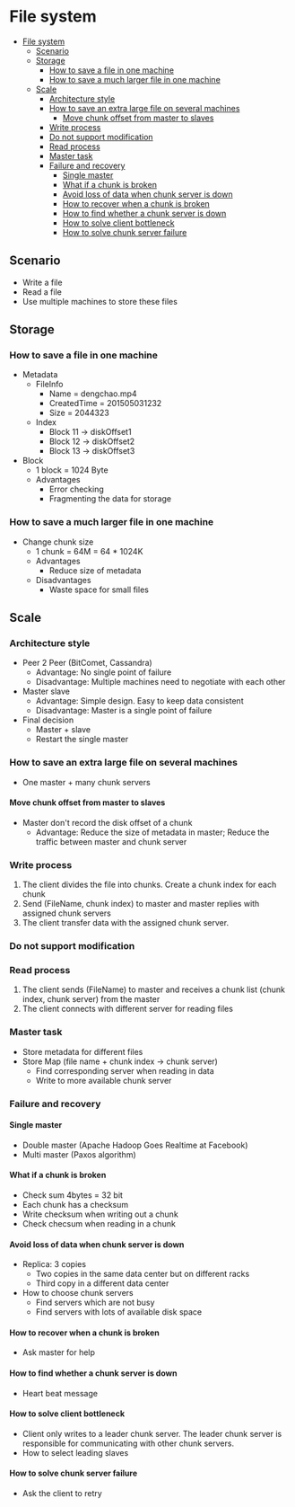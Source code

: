 # File system

* [File system](storage_objectstore.md#file-system)
  * [Scenario](storage_objectstore.md#scenario)
  * [Storage](storage_objectstore.md#storage)
    * [How to save a file in one machine](storage_objectstore.md#how-to-save-a-file-in-one-machine)
    * [How to save a much larger file in one machine](storage_objectstore.md#how-to-save-a-much-larger-file-in-one-machine)
  * [Scale](storage_objectstore.md#scale)
    * [Architecture style](storage_objectstore.md#architecture-style)
    * [How to save an extra large file on several machines](storage_objectstore.md#how-to-save-an-extra-large-file-on-several-machines)
      * [Move chunk offset from master to slaves](storage_objectstore.md#move-chunk-offset-from-master-to-slaves)
    * [Write process](storage_objectstore.md#write-process)
    * [Do not support modification](storage_objectstore.md#do-not-support-modification)
    * [Read process](storage_objectstore.md#read-process)
    * [Master task](storage_objectstore.md#master-task)
    * [Failure and recovery](storage_objectstore.md#failure-and-recovery)
      * [Single master](storage_objectstore.md#single-master)
      * [What if a chunk is broken](storage_objectstore.md#what-if-a-chunk-is-broken)
      * [Avoid loss of data when chunk server is down](storage_objectstore.md#avoid-loss-of-data-when-chunk-server-is-down)
      * [How to recover when a chunk is broken](storage_objectstore.md#how-to-recover-when-a-chunk-is-broken)
      * [How to find whether a chunk server is down](storage_objectstore.md#how-to-find-whether-a-chunk-server-is-down)
      * [How to solve client bottleneck](storage_objectstore.md#how-to-solve-client-bottleneck)
      * [How to solve chunk server failure](storage_objectstore.md#how-to-solve-chunk-server-failure)

## Scenario

* Write a file
* Read a file
* Use multiple machines to store these files

## Storage

### How to save a file in one machine

* Metadata
  * FileInfo
    * Name = dengchao.mp4
    * CreatedTime = 201505031232
    * Size = 2044323
  * Index
    * Block 11 -&gt; diskOffset1
    * Block 12 -&gt; diskOffset2
    * Block 13 -&gt; diskOffset3
* Block
  * 1 block = 1024 Byte
  * Advantages
    * Error checking
    * Fragmenting the data for storage

### How to save a much larger file in one machine

* Change chunk size
  * 1 chunk = 64M = 64 \* 1024K
  * Advantages
    * Reduce size of metadata
  * Disadvantages
    * Waste space for small files

## Scale

### Architecture style

* Peer 2 Peer \(BitComet, Cassandra\)
  * Advantage: No single point of failure
  * Disadvantage: Multiple machines need to negotiate with each other
* Master slave
  * Advantage: Simple design. Easy to keep data consistent
  * Disadvantage: Master is a single point of failure
* Final decision
  * Master + slave
  * Restart the single master

### How to save an extra large file on several machines

* One master + many chunk servers

#### Move chunk offset from master to slaves

* Master don't record the disk offset of a chunk
  * Advantage: Reduce the size of metadata in master; Reduce the traffic between master and chunk server

### Write process

1. The client divides the file into chunks. Create a chunk index for each chunk
2. Send \(FileName, chunk index\) to master and master replies with assigned chunk servers
3. The client transfer data with the assigned chunk server.

### Do not support modification

### Read process

1. The client sends \(FileName\) to master and receives a chunk list \(chunk index, chunk server\) from the master 
2. The client connects with different server for reading files

### Master task

* Store metadata for different files
* Store Map \(file name + chunk index -&gt; chunk server\)
  * Find corresponding server when reading in data
  * Write to more available chunk server

### Failure and recovery

#### Single master

* Double master \(Apache Hadoop Goes Realtime at Facebook\)
* Multi master \(Paxos algorithm\)

#### What if a chunk is broken

* Check sum 4bytes = 32 bit
* Each chunk has a checksum 
* Write checksum when writing out a chunk
* Check checsum when reading in a chunk

#### Avoid loss of data when chunk server is down

* Replica: 3 copies
  * Two copies in the same data center but on different racks
  * Third copy in a different data center
* How to choose chunk servers
  * Find servers which are not busy
  * Find servers with lots of available disk space

#### How to recover when a chunk is broken

* Ask master for help

#### How to find whether a chunk server is down

* Heart beat message

#### How to solve client bottleneck

* Client only writes to a leader chunk server. The leader chunk server is responsible for communicating with other chunk servers. 
* How to select leading slaves

#### How to solve chunk server failure

* Ask the client to retry

